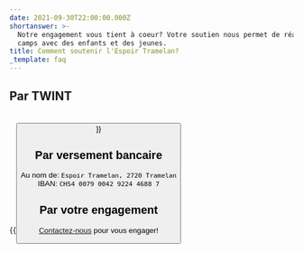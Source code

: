 ```yaml
---
date: 2021-09-30T22:00:00.000Z
shortanswer: >-
  Notre engagement vous tient à coeur? Votre soutien nous permet de réaliser nos
  camps avec des enfants et des jeunes.
title: Comment soutenir l'Espoir Tramelan?
_template: faq
---
```



## Par TWINT

<br/>
{{<button href="https://donate.raisenow.io/mppbq" name="Faire un don avec TWINT" >}}
<br/>

## Par versement bancaire

Au nom de: `Espoir Tramelan, 2720 Tramelan`<br/>
IBAN: `CH54 0079 0042 9224 4688 7`

## Par votre engagement

[Contactez-nous](https://espoir-tramelan.ch/contact/ "Contact") pour vous engager!

